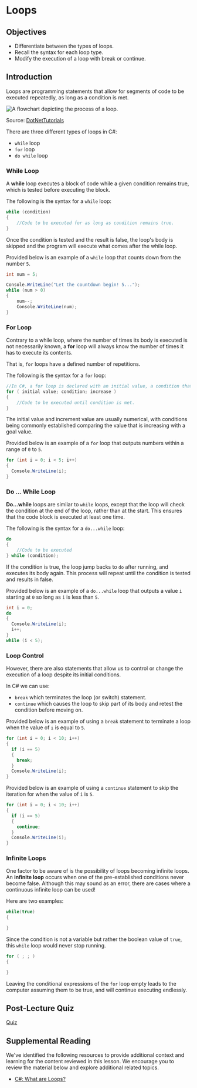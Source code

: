 # Loops

## Objectives

- Differentiate between the types of loops.
- Recall the syntax for each loop type.
- Modify the execution of a loop with break or continue.

## Introduction

Loops are programming statements that allow for segments of code to be executed repeatedly, as long as a condition is met.

![A flowchart depicting the process of a loop.](../../images/loop-flowchart.jpg)

Source: [DotNetTutorials](https://dotnettutorials.net/lesson/loops-in-cpp/)

There are three different types of loops in C#:

- `while` loop
- `for` loop
- `do while` loop

### While Loop

A **while** loop executes a block of code while a given condition remains true, which is tested before executing the block.

The following is the syntax for a `while` loop:

```csharp
while (condition)
{
    //Code to be executed for as long as condition remains true.
}
```

Once the condition is tested and the result is false, the loop's body is skipped and the program will execute what comes after the while loop.

Provided below is an example of a `while` loop that counts down from the number `5`.

```csharp
int num = 5;

Console.WriteLine("Let the countdown begin! 5...");
while (num > 0)
{
    num--;
    Console.WriteLine(num);
}
```

### For Loop

Contrary to a while loop, where the number of times its body is executed is not necessarily known, a **for** loop will always know the number of times it has to execute its contents.

That is, `for` loops have a defined number of repetitions.

The following is the syntax for a `for` loop:

```csharp
//In C#, a for loop is declared with an initial value, a condition that said value must meet and an increase value by which the initial value is increased every run of the loop.
for ( initial value; condition; increase )
{
    //Code to be executed until condition is met.
}
```

The initial value and increment value are usually numerical, with conditions being commonly established comparing the value that is increasing with a goal value.

Provided below is an example of a `for` loop that outputs numbers within a range of `0` to `5`.

```csharp
for (int i = 0; i < 5; i++)
{
  Console.WriteLine(i);
}
```

### Do ... While Loop

**Do...while** loops are similar to `while` loops, except that the loop will check the condition at the end of the loop, rather than at the start. This ensures that the code block is executed at least one time.

The following is the syntax for a `do...while` loop:

```csharp
do
{
    //Code to be executed
} while (condition);
```

If the condition is true, the loop jump backs to `do` after running, and executes its body again. This process will repeat until the condition is tested and results in false.

Provided below is an example of a `do...while` loop that outputs a value `i` starting at `0` so long as `i` is less than `5`.

```csharp
int i = 0;
do
{
  Console.WriteLine(i);
  i++;
}
while (i < 5);
```

### Loop Control

However, there are also statements that allow us to control or change the execution of a loop despite its initial conditions.

In C# we can use:

- `break` which terminates the loop (or switch) statement.
- `continue` which causes the loop to skip part of its body and retest the condition before moving on.

Provided below is an example of using a `break` statement to terminate a loop when the value of `i` is equal to `5`.

```csharp
for (int i = 0; i < 10; i++)
{
  if (i == 5)
  {
    break;
  }
  Console.WriteLine(i);
}
```

Provided below is an example of using a `continue` statement to skip the iteration for when the value of `i` is `5`.

```csharp
for (int i = 0; i < 10; i++)
{
  if (i == 5)
  {
    continue;
  }
  Console.WriteLine(i);
}
```

### Infinite Loops

One factor to be aware of is the possibility of loops becoming infinite loops. An **infinite loop** occurs when one of the pre-established conditions never become false. Although this may sound as an error, there are cases where a continuous infinite loop can be used!

Here are two examples:

```csharp
while(true)
{

}
```

Since the condition is not a variable but rather the boolean value of `true`, this `while` loop would never stop running.

```csharp
for ( ; ; )
{

}
```

Leaving the conditional expressions of the `for` loop empty leads to the computer assuming them to be true, and will continue executing endlessly.

## Post-Lecture Quiz

[Quiz](link-to-quiz-app)

## Supplemental Reading

We've identified the following resources to provide additional context and learning for the content reviewed in this lesson. We encourage you to review the material below and explore additional related topics.

- [C#: What are Loops?](https://docs.microsoft.com/shows/csharp-101/csharp-what-are-loops)
